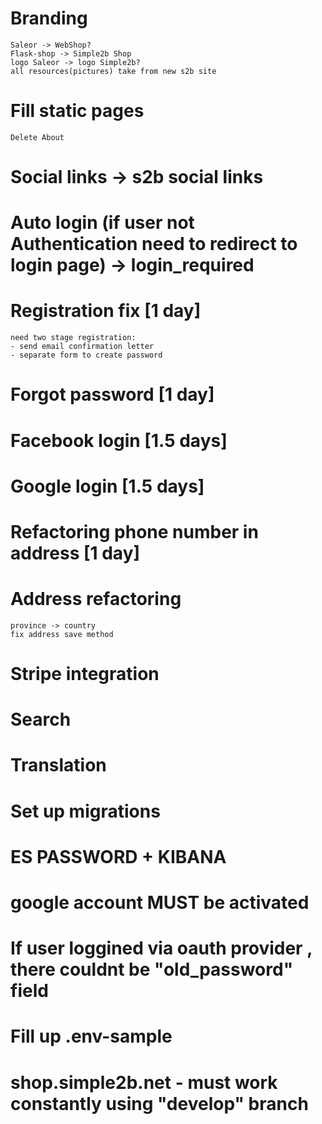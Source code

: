 # Branding

    Saleor -> WebShop?
    Flask-shop -> Simple2b Shop
    logo Saleor -> logo Simple2b?
    all resources(pictures) take from new s2b site

# Fill static pages

    Delete About

# Social links -> s2b social links

# Auto login (if user not Authentication need to redirect to login page) -> login_required

# Registration fix [1 day]

    need two stage registration:
    - send email confirmation letter
    - separate form to create password

# Forgot password [1 day]

# Facebook login [1.5 days]
# Google login [1.5 days]

# Refactoring phone number in address [1 day]
# Address refactoring
    province -> country
    fix address save method

# Stripe integration

# Search

# Translation

# Set up migrations
# ES PASSWORD + KIBANA
# google account MUST be activated
# If user loggined via oauth provider , there couldnt be "old_password" field
# Fill up .env-sample

# shop.simple2b.net - must work constantly using "develop" branch
